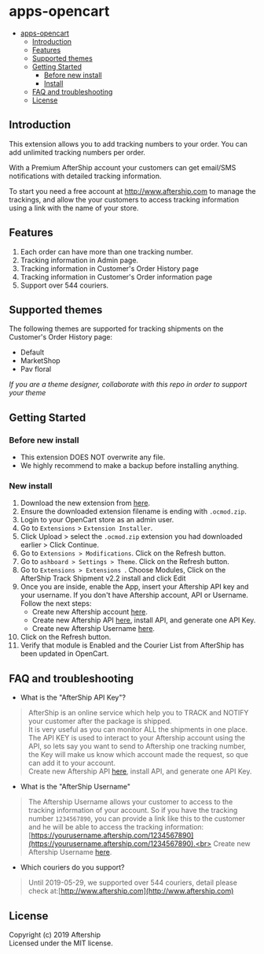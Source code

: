 # apps-opencart
- [apps-opencart](#apps-opencart)
    - [Introduction](#introduction)
    - [Features](#features)
    - [Supported themes](#supported-themes)
    - [Getting Started](#getting-started)
        - [Before new install](#before-new-install)
        - [Install](#new-install)
    - [FAQ and troubleshooting](#faq-and-troubleshooting)
    - [License](#license)

## Introduction
This extension allows you to add tracking numbers to your order. You can add unlimited tracking numbers per order.

With a Premium AfterShip account your customers can get email/SMS notifications with detailed tracking information.

To start you need a free account at http://www.aftership.com to manage the trackings, and allow the your customers to access tracking information using a link with the name of your store.


## Features
1. Each order can have more than one tracking number.
2. Tracking information in Admin page.
3. Tracking information in Customer's Order History page
4. Tracking information in Customer's Order information page
5. Support over 544 couriers.

## Supported themes

The following themes are supported for tracking shipments on the Customer's Order History page:

- Default
- MarketShop
- Pav floral

 *If you are a theme designer, collaborate with this repo in order to support your theme*


## Getting Started

### Before new install
* This extension DOES NOT overwrite any file.
* We highly recommend to make a backup before installing anything.

### New install
1. Download the new extension from [here](download/aftership.ocmod.zip).
2. Ensure the downloaded extension filename is ending with ```.ocmod.zip```.
3. Login to your OpenCart store as an admin user.
4. Go to ```Extensions``` > ```Extension Installer```.
5. Click Upload > select the ```.ocmod.zip``` extension you had downloaded earlier > Click Continue.
6. Go to ```Extensions > Modifications```. Click on the Refresh button. 
7. Go to ```ashboard > Settings > Theme```. Click on the Refresh button. 
8. Go to ```Extensions > Extensions ```. Choose Modules, Click on the AfterShip Track Shipment v2.2 install and click Edit
9. Once you are inside, enable the App, insert your Aftership API key and your username. If you don't have Aftership account, API or Username. Follow the next steps:
   * Create new Aftership account [here](https://accounts.aftership.com/register).
   * Create new Aftership API [here](https://www.aftership.com/apps), install API, and generate one API Key.
   * Create new Aftership Username [here](https://accounts.aftership.com/brand-settings).
10. Click on the Refresh button.
11. Verify that module is Enabled and the Courier List from AfterShip has been updated in OpenCart. 


## FAQ and troubleshooting
* What is the "AfterShip API Key"?

>AfterShip is an online service which help you to TRACK and NOTIFY your customer after the package is shipped.<br>
It is very useful as you can monitor ALL the shipments in one place.<br>
The API KEY is used to interact to your Aftership account using the API, so lets say you want to send to Aftership one tracking number, the Key will make us know which account made the request, so que can add it to your account.<br>
Create new Aftership API [here](https://www.aftership.com/apps), install API, and generate one API Key.

* What is the "AfterShip Username"

>The Aftership Username allows your customer to access to the tracking information of your account. So if you have the tracking number `1234567890`, you can provide a link like this to the customer and he will be able to access the tracking information: [https://yourusername.aftership.com/1234567890](https://yourusername.aftership.com/1234567890).<br>
Create new Aftership Username [here](https://accounts.aftership.com/brand-settings).

* Which couriers do you support?

>Until 2019-05-29, we supported over 544 couriers, detail please check at:[http://www.aftership.com](http://www.aftership.com)

## License
Copyright (c) 2019 Aftership  
Licensed under the MIT license.
